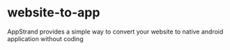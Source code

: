 # website-to-app
AppStrand provides a simple way to convert your website to native android application without coding
